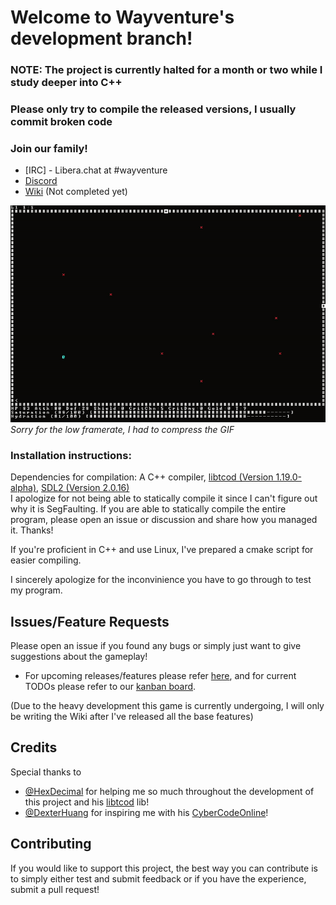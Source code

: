 # Welcome to Wayventure's development branch!

### NOTE: The project is currently halted for a month or two while I study deeper into C++

### Please only try to compile the released versions, I usually commit broken code

### Join our family!
- [IRC] - Libera.chat at #wayventure
- [Discord](https://discord.gg/5TZ7MZDyWm)
- [Wiki](https://epixinvites.github.io/wayventure) (Not completed yet)

![wayventure.gif](wayventure.gif)  
*Sorry for the low framerate, I had to compress the GIF*

### Installation instructions:
Dependencies for compilation: A C++ compiler, [libtcod (Version 1.19.0-alpha)](https://github.com/libtcod/libtcod), [SDL2 (Version 2.0.16)](https://www.libsdl.org/download-2.0.php)  
I apologize for not being able to statically compile it since I can't figure out why it is SegFaulting. If you are able to statically compile the entire program, please open an issue or discussion and share how you managed it. Thanks!

If you're proficient in C++ and use Linux, I've prepared a cmake script for easier compiling.

I sincerely apologize for the inconvinience you have to go through to test my program.
## Issues/Feature Requests
Please open an issue if you found any bugs or simply just want to give suggestions about the gameplay!
- For upcoming releases/features please refer [here](https://app.simplenote.com/p/kkFf1V), and for current TODOs please refer to our [kanban board](https://app.gitkraken.com/glo/board/YVe6OSzWtwBMT89r).

(Due to the heavy development this game is currently undergoing, I will only be writing the Wiki after I've released all the base features)
## Credits
Special thanks to 
- [@HexDecimal](https://github.com/HexDecimal) for helping me so much throughout the development of this project and his [libtcod](https://github.com/libtcod/libtcod) lib!
- [@DexterHuang](https://github.com/DexterHuang) for inspiring me with his [CyberCodeOnline](https://github.com/DexterHuang/CyberCodeOnline)!
## Contributing
If you would like to support this project, the best way you can contribute is to simply either test and submit feedback or if you have the experience, submit a pull request!
